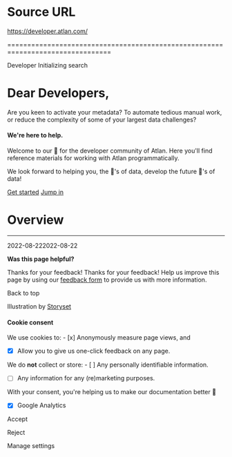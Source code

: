 # Source URL
https://developer.atlan.com/

================================================================================

<!--
canonical: https://developer.atlan.com/
meta-content-security-policy: object-src 'none'; base-uri 'self'; manifest-src 'self'; media-src 'self';
meta-description: Dear Developers
meta-generator: mkdocs-1.6.1, mkdocs-material-9.6.14
meta-og-description: Dear Developers
meta-og-image: https://developer.atlan.com/assets/images/social/index.png
meta-og-image-height: 630
meta-og-image-type: image/png
meta-og-image-width: 1200
meta-og-title: Developer
meta-og-type: website
meta-og-url: https://developer.atlan.com/
meta-twitter:card: summary_large_image
meta-twitter:description: Dear Developers
meta-twitter:image: https://developer.atlan.com/assets/images/social/index.png
meta-twitter:title: Developer
meta-viewport: width=device-width,initial-scale=1
title: Atlan - Developers
-->

Developer Initializing search 

Dear Developers,
================

Are you keen to activate your metadata? To automate tedious manual work, or reduce the complexity of some of your largest data challenges? 

#### We're here to help.

Welcome to our 🏡 for the developer community of Atlan. Here you'll find reference materials for working with Atlan programmatically. 

We look forward to helping you, the 🧑's of data, develop the future 🤖's of data! 

[Get started](getting-started/ "Introductory walkthrough") [Jump in](/concepts/ "Jump in") 

Overview
========

---

2022\-08\-222022\-08\-22

**Was this page helpful?**

Thanks for your feedback! Thanks for your feedback! Help us improve this page by using our [feedback form](https://docs.google.com/forms/d/e/1FAIpQLScfoq7vqEn8S4QvN0ehPp0MRy6WYK5x-okJDqD69lHgoPPWtg/viewform?usp=pp_url&entry.1800719315=/) to provide us with more information. 

Back to top

Illustration by [Storyset](https://storyset.com/online)

#### Cookie consent

We use cookies to: - [x] Anonymously measure page views, and
- [x] Allow you to give us one\-click feedback on any page.

 We do **not** collect or store: - [ ] Any personally identifiable information.
- [ ] Any information for any (re)marketing purposes.

 With your consent, you're helping us to make our documentation better 💙

- [x] Google Analytics

Accept

Reject

Manage settings

